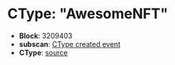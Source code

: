 # CType: "AwesomeNFT"

* **Block**: 3209403
* **subscan**: [CType created event](https://spiritnet.subscan.io/extrinsic/3209403-4)
* **CType**: [source](./ctype.json)
